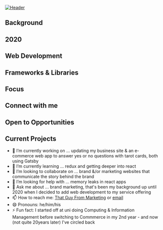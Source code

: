 [![Header](../assets/TGFM_GITHUB_BANNER-01.jpg?raw=true)](https://www.thatguyfrommarketing.com)


## Background

## 2020

## Web Development

## Frameworks & Libraries

## Focus

## Connect with me

## Open to Opportunities

## Current Projects

- 🔭 I’m currently working on ... updating my business site & an e-commerce web app to answer yes or no questions with tarot cards, both using Gatsby
- 🌱 I’m currently learning ... redux and getting deeper into react
- 👯 I’m looking to collaborate on ... brand &/or marketing websites that communicate the story behind the brand
- 🤔 I’m looking for help with ... memory leaks in react apps
- 💬 Ask me about ... brand marketing, that's been my background up until 2020 when I decided to add web development to my service offering
- 📫 How to reach me: [That Guy From Marketing](https://www.thatguyfrommarketing.com) or [email](webdev@thatguyfrommarketing.com)
- 😄 Pronouns: he/him/his
- ⚡ Fun fact: I started off at uni doing Computing & Information Management before switching to Commmerce in my 2nd year - and now (not quite 20years later) I've circled back





